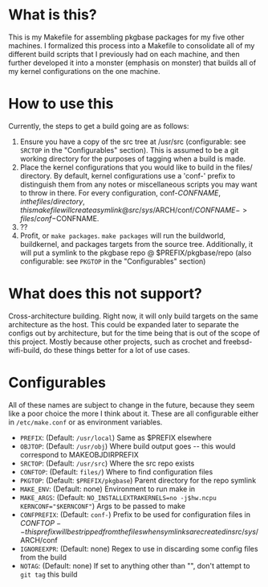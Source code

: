# What is this?
This is my Makefile for assembling pkgbase packages for my five other machines. I formalized this process into a Makefile to consolidate all of my different build scripts that I previously had on each machine, and then further developed it into a monster (emphasis on monster) that builds all of my kernel configurations on the one machine.

# How to use this
Currently,  the steps to get a build going are as follows:

1. Ensure you have a copy of the src tree at /usr/src (configurable: see `SRCTOP` in the "Configurables" section). This is assumed to be a git working directory for the purposes of tagging when a build is made.
2. Place the kernel configurations that you would like to build in the files/ directory. By default, kernel configurations use a 'conf-' prefix to distinguish them from any notes or miscellaneous scripts you may want to throw in there. For every configuration, conf-$CONFNAME, in the files/ directory, this makefile will create a symlink @ src/sys/$ARCH/conf/$CONFNAME -> files/conf-$CONFNAME.
3. ??
4. Profit, or `make packages`. `make packages` will run the buildworld, buildkernel, and packages targets from the source tree. Additionally, it will put a symlink to the pkgbase repo @ $PREFIX/pkgbase/repo (also configurable: see `PKGTOP` in the "Configurables" section)

# What does this not support?
Cross-architecture building. Right now, it will only build targets on the same architecture as the host. This could be expanded later to separate the configs out by architecture, but for the time being that is out of the scope of this project. Mostly because other projects, such as crochet and freebsd-wifi-build, do these things better for a lot of use cases.

# Configurables
All of these names are subject to change in the future, because they seem like a poor choice the more I think about it. These are all configurable either in `/etc/make.conf` or as environment variables.

* `PREFIX`: (Default: `/usr/local`) Same as $PREFIX elsewhere
* `OBJTOP`: (Default: `/usr/obj`) Where build output goes -- this would correspond to MAKEOBJDIRPREFIX
* `SRCTOP`: (Default: `/usr/src`) Where the src repo exists
* `CONFTOP`: (Default: `files/`) Where to find configuration files
* `PKGTOP`: (Default: `$PREFIX/pkgbase`) Parent directory for the repo symlink
* `MAKE_ENV`: (Default: none) Environment to run make in
* `MAKE_ARGS`: (Default: `NO_INSTALLEXTRAKERNELS=no -j$hw.ncpu KERNCONF="$KERNCONF"`) Args to be passed to make
* `CONFPREFIX`: (Default: `conf-`) Prefix to be used for configuration files in $CONFTOP -- this prefix will be stripped from the files when symlinks are created in src/sys/$ARCH/conf
* `IGNOREEXPR`: (Default: none) Regex to use in discarding some config files from the build
* `NOTAG`: (Default: none) If set to anything other than "", don't attempt to `git tag` this build

